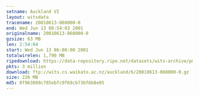 ```yaml
---
setname: Auckland VI
layout: witsdata
tracename: 20010613-060000-0
end: Wed Jun 13 08:54:03 2001
originalname: 20010613-060000-0
gzsize: 63 MB
len: 2:54:04
start: Wed Jun 13 06:00:00 2001
totalwirelen: 1,790 MB
ripedownload: https://data-repository.ripe.net/datasets/wits-archive/pma/long/auck/6//20010613-060000-0.gz
pkts: 3 million
download: ftp://wits.cs.waikato.ac.nz/auckland/6/20010613-060000-0.gz
size: 226 MB
md5: 0f963089c785ebfc9f69cb73bf6b8e05
---
```

